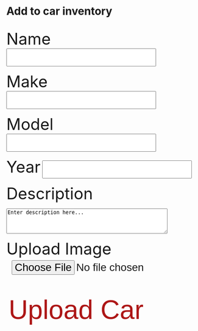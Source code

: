 <h1 class="text-center">Add to car inventory</h1>

<h2 id="error"> </h2>

<div id="inputs"> 

<label for="inputCarName">Name</label>
<input id="inputCarName" type="text" name="inputCarName" autocomplete="off" /><br>

<label for="inputMake">Make</label>
<input id="inputMake" type="text" name="inputMake" autocomplete="off" /><br>

<label for="inputModel">Model</label>
<input id="inputModel" type="text" name="inputModel" autocomplete="off" /><br>

<label for="inputYear">Year</label>
<input id="inputYear" type="number" name="inputYear" autocomplete="off" /><br>

<label for="inputCarDescription">Description</label>
<textarea id="inputCarDescription" name="inputCarDescription" rows="4" cols="50">
Enter description here...
</textarea><br>

<p><label for="img">Upload Image</label>
<input id="inputCarImage" type="file" id="img" name="inputCarImage" accept="image/*"></p><br>
 


<button class="button1" onclick="input()">Upload Car</button>

</div> 

<script>

let authorized = false;

const options = {
    method: 'GET', 
    mode: 'cors', 
    cache: 'no-cache', 
    credentials: 'include', 
    headers: {
        'Content-Type': 'application/json'
        
    },
};

// Generates car list for particular email



const username = sessionStorage.getItem("username");
const email = sessionStorage.getItem("email");

console.log(email);

fetch('https://breadbops.gq/api/person/getPersonRoles?email=' + email, options)
  .then(response => response.json())
  .then(data => {
    for (const item of data) {
        if (item["name"] == "ROLE_ADMIN" || item["name"] == "ROLE_DEALERSHIP") {
          authorized = true;
        }
    }
  })
  .catch(error => console.error(error));

if (email == null || email == "" || username == "Guest") {
  document.getElementById("inputs").style.visibility = "hidden";
  document.getElementById("error").innerHTML = "Sign in as admin to add to the inventory.";
}

else {
  if (authorized) {
    document.getElementById("inputs").style.visibility = "visible";
    document.getElementById("error").innerHTML = "Add to inventory.";
  }

  else {
    document.getElementById("inputs").style.visibility = "hidden";
    document.getElementById("error").innerHTML = "You don't have permission to add a car. Contact the Breadbops Team if you think this is a mistake.";
  }
}

function input() {
  const name = document.getElementById("inputCarName").value;
  const image = "Temp";
  const description = document.getElementById("inputCarDescription").value;
  const make = document.getElementById("inputMake").value;
  const model = document.getElementById("inputModel").value;
  const year = document.getElementById("inputYear").value;

  const url = "https://breadbops.gq/api/carInventory/post/";

  var details = {
      'name': name,
      'imageLink': image,
      'description': description,
      'make': make,
      'model': model,
      'year': year};

  var formBody = [];
  for (var property in details) {
    var encodedKey = encodeURIComponent(property);
    var encodedValue = encodeURIComponent(details[property]);
    formBody.push(encodedKey + "=" + encodedValue);
  }
  formBody = formBody.join("&");

  console.log(formBody);
  
  const options = {
    method: 'POST', 
    mode: 'cors', // no-cors, *cors, same-origin
    cache: 'no-cache', // *default, no-cache, reload, force-cache, only-if-cached
    credentials: 'include', // include, *same-origin, omit
    headers: {
      // 'Content-Type': 'application/json'
      'Content-Type': 'application/x-www-form-urlencoded;charset=UTF-8'
    },
    body: formBody
  };

  fetch(url, options)
    .then(response => {
      if (!response.ok) {
        if (response.status === 401) {
          throw new Error("You don't have permission");
        } else {
          throw new Error("Something went wrong");
        }
      }
    })
    .then(result => console.log(result))
    .catch(error => document.getElementById("error").innerHTML = error.message);
  
}



</script>

<style>
#input {
    text-shadow: 0 1px 1px hsl(0 0% 0% / 20%);
}


a:focus,
a:hover {
  text-decoration-color: black;
}

input {
  font-size: 2em;
  padding: 0.2em 0.5em;
}   

label {
    font-size: 3em;
}

.button {
  background-color: #ad1616;
  color: white;
  text-align: center;
  transition-duration: 1s;
  cursor: pointer;
}

.button1 {
  background: transparent;
  border: none;
  border-radius: 12px;
  color: #ad1616; 
  font-size: 5em;
}

.button1:hover {
  transition-duration: 1s;
  background-color: #ad1616;
  color: white;
}
</style>
